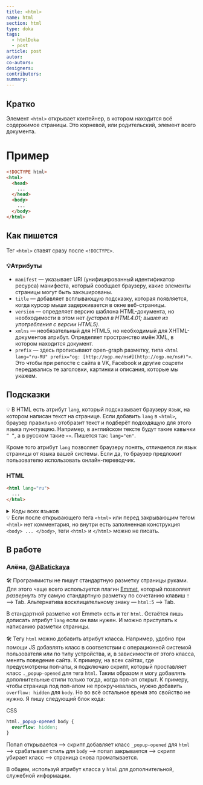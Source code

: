 ```yaml
---
title: <html>
name: html
section: html
type: doka
tags:
  - htmlDoka
  - post
article: post
autor:
co-autors:
designers:
contributors:
summary:
---
```


## Кратко

Элемент `<html>` открывает контейнер, в котором находится всё содержимое страницы. Это корневой, или родительский, элемент всего документа.

# Пример

```html
<!DOCTYPE html>
<html>
  <head>
    ...
  </head>
  <body>
    ...
  </body>
</html>
```

## Как пишется

Тег `<html>` ставят сразу после `<!DOCTYPE>`.

### 💡Атрибуты

- `manifest` — указывает URI (унифицированный идентификатор ресурса) манифеста, который сообщает браузеру, какие элементы страницы могут быть закэшированы.
- `title` — добавляет всплывающую подсказку, которая появляется, когда курсор мыши задерживается в окне веб-страницы.
- `version` — определяет версию шаблона HTML-документа, но необходимости в этом нет <i>(устарел в HTML4.01; вышел из употребления с версии HTML5)</i>.
- `xmlns` — необязательный для HTML5, но необходимый для XHTML-документов атрибут. Определяет пространство имён XML, в котором находится документ.
- `prefix` — здесь прописывают open-graph разметку, типа `<html lang="ru-RU" prefix="og: [http://ogp.me/ns#](http://ogp.me/ns#)">`. Это чтобы при репосте с сайта в VK, Facebook и другие соцсети передавались те заголовки, картинки и описания, которые мы укажем.

## Подсказки

💡 В HTML есть атрибут `lang`, который подсказывает браузеру язык, на котором написан текст на странице. Если добавить `lang` в `<html>`, браузер правильно отобразит текст и подберёт подходящую для этого языка пунктуацию. Например, в английском тексте будут такие кавычки `“ ”`, а в русском такие `«»`. Пишется так: `lang="en"`.

Кроме того атрибут `lang` позволяет браузеру понять, отличается ли язык страницы от языка вашей системы. Если да, то браузер предложит пользователю использовать онлайн-переводчик.

### HTML

```html
<html lang="ru">
  ...
</html>
```

<details>
  <summary>Коды всех языков</summary>
  <table class="table">
    <tr>
        <th class="table__item table__item_half">
            Язык
        </th>
        <th class="table__item table__item_half">
            Код
        </th>
    </tr>
    <tr><td class="table__item table__item_half">Абхазский</td><td class="table__item table__item_half">ab</td></tr>
    <tr><td class="table__item table__item_half">Азербайджанский</td><td class="table__item table__item_half">az</td></tr>
    <tr><td class="table__item table__item_half">Аймарский</td><td class="table__item table__item_half">ay</td></tr>
    <tr><td class="table__item table__item_half">Албанский</td><td class="table__item table__item_half">sq</td></tr>
    <tr><td class="table__item table__item_half">Английский</td><td class="table__item table__item_half">en</td></tr>
    <tr><td class="table__item table__item_half">Американский английский</td><td class="table__item table__item_half">en-us</td></tr>
    <tr><td class="table__item table__item_half">Арабский</td><td class="table__item table__item_half">ar</td></tr>
    <tr><td class="table__item table__item_half">Армянский</td><td class="table__item table__item_half">hy</td></tr>
    <tr><td class="table__item table__item_half">Ассамский</td><td class="table__item table__item_half">as</td></tr>
    <tr><td class="table__item table__item_half">Африкаанс</td><td class="table__item table__item_half">af</td></tr>
    <tr><td class="table__item table__item_half">Башкирский</td><td class="table__item table__item_half">ba</td></tr>
    <tr><td class="table__item table__item_half">Белорусский</td><td class="table__item table__item_half">be</td></tr>
    <tr><td class="table__item table__item_half">Бенгальский</td><td class="table__item table__item_half">bn</td></tr>
    <tr><td class="table__item table__item_half">Болгарский</td><td class="table__item table__item_half">bg</td></tr>
    <tr><td class="table__item table__item_half">Бретонский</td><td class="table__item table__item_half">br</td></tr>
    <tr><td class="table__item table__item_half">Валлийский</td><td class="table__item table__item_half">cy</td></tr>
    <tr><td class="table__item table__item_half">Венгерский</td><td class="table__item table__item_half">hu</td></tr>
    <tr><td class="table__item table__item_half">Вьетнамский</td><td class="table__item table__item_half">vi</td></tr>
    <tr><td class="table__item table__item_half">Галисийский</td><td class="table__item table__item_half">gl</td></tr>
    <tr><td class="table__item table__item_half">Голландский</td><td class="table__item table__item_half">nl</td></tr>
    <tr><td class="table__item table__item_half">Греческий</td><td class="table__item table__item_half">el</td></tr>
    <tr><td class="table__item table__item_half">Грузинский</td><td class="table__item table__item_half">ka</td></tr>
    <tr><td class="table__item table__item_half">Гуарани</td><td class="table__item table__item_half">gn</td></tr>
    <tr><td class="table__item table__item_half">Датский</td><td class="table__item table__item_half">da</td></tr>
    <tr><td class="table__item table__item_half">Зулу</td><td class="table__item table__item_half">zu</td></tr>
    <tr><td class="table__item table__item_half">Иврит</td><td class="table__item table__item_half">iw</td></tr>
    <tr><td class="table__item table__item_half">Идиш</td><td class="table__item table__item_half">ji</td></tr>
    <tr><td class="table__item table__item_half">Индонезийский</td><td class="table__item table__item_half">in</td></tr>
    <tr><td class="table__item table__item_half">Интерлингва (искусственный язык)</td><td class="table__item table__item_half">ia</td></tr>
    <tr><td class="table__item table__item_half">Ирландский</td><td class="table__item table__item_half">ga</td></tr>
    <tr><td class="table__item table__item_half">Исландский</td><td class="table__item table__item_half">is</td></tr>
    <tr><td class="table__item table__item_half">Испанский</td><td class="table__item table__item_half">es</td></tr>
    <tr><td class="table__item table__item_half">Итальянский</td><td class="table__item table__item_half">it</td></tr>
    <tr><td class="table__item table__item_half">Казахский</td><td class="table__item table__item_half">kk</td></tr>
    <tr><td class="table__item table__item_half">Камбоджийский</td><td class="table__item table__item_half">km</td></tr>
    <tr><td class="table__item table__item_half">Каталанский</td><td class="table__item table__item_half">ca</td></tr>
    <tr><td class="table__item table__item_half">Кашмирский</td><td class="table__item table__item_half">ks</td></tr>
    <tr><td class="table__item table__item_half">Кечуа</td><td class="table__item table__item_half">qu</td></tr>
    <tr><td class="table__item table__item_half">Киргизский</td><td class="table__item table__item_half">ky</td></tr>
    <tr><td class="table__item table__item_half">Китайский</td><td class="table__item table__item_half">zh</td></tr>
    <tr><td class="table__item table__item_half">Корейский</td><td class="table__item table__item_half">ko</td></tr>
    <tr><td class="table__item table__item_half">Корсиканский</td><td class="table__item table__item_half">co</td></tr>
    <tr><td class="table__item table__item_half">Курдский</td><td class="table__item table__item_half">ku</td></tr>
    <tr><td class="table__item table__item_half">Лаосский</td><td class="table__item table__item_half">lo</td></tr>
    <tr><td class="table__item table__item_half">Латвийский, латышский</td><td class="table__item table__item_half">lv</td></tr>
    <tr><td class="table__item table__item_half">Латынь</td><td class="table__item table__item_half">la</td></tr>
    <tr><td class="table__item table__item_half">Литовский</td><td class="table__item table__item_half">lt</td></tr>
    <tr><td class="table__item table__item_half">Малагасийский</td><td class="table__item table__item_half">mg</td></tr>
    <tr><td class="table__item table__item_half">Малайский</td><td class="table__item table__item_half">ms</td></tr>
    <tr><td class="table__item table__item_half">Мальтийский</td><td class="table__item table__item_half">mt</td></tr>
    <tr><td class="table__item table__item_half">Маори</td><td class="table__item table__item_half">mi</td></tr>
    <tr><td class="table__item table__item_half">Македонский</td><td class="table__item table__item_half">mk</td></tr>
    <tr><td class="table__item table__item_half">Молдавский</td><td class="table__item table__item_half">mo</td></tr>
    <tr><td class="table__item table__item_half">Монгольский</td><td class="table__item table__item_half">mn</td></tr>
    <tr><td class="table__item table__item_half">Науру</td><td class="table__item table__item_half">na</td></tr>
    <tr><td class="table__item table__item_half">Немецкий</td><td class="table__item table__item_half">de</td></tr>
    <tr><td class="table__item table__item_half">Непальский</td><td class="table__item table__item_half">ne</td></tr>
    <tr><td class="table__item table__item_half">Норвежский</td><td class="table__item table__item_half">no</td></tr>
    <tr><td class="table__item table__item_half">Пенджаби</td><td class="table__item table__item_half">pa</td></tr>
    <tr><td class="table__item table__item_half">Персидский</td><td class="table__item table__item_half">fa</td></tr>
    <tr><td class="table__item table__item_half">Польский</td><td class="table__item table__item_half">pl</td></tr>
    <tr><td class="table__item table__item_half">Португальский</td><td class="table__item table__item_half">pt</td></tr>
    <tr><td class="table__item table__item_half">Пуштунский</td><td class="table__item table__item_half">ps</td></tr>
    <tr><td class="table__item table__item_half">Ретороманский</td><td class="table__item table__item_half">rm</td></tr>
    <tr><td class="table__item table__item_half">Румынский</td><td class="table__item table__item_half">ro</td></tr>
    <tr><td class="table__item table__item_half">Русский</td><td class="table__item table__item_half">ru</td></tr>
    <tr><td class="table__item table__item_half">Самоанский</td><td class="table__item table__item_half">sm</td></tr>
    <tr><td class="table__item table__item_half">Санскрит</td><td class="table__item table__item_half">sa</td></tr>
    <tr><td class="table__item table__item_half">Сербский</td><td class="table__item table__item_half">sr</td></tr>
    <tr><td class="table__item table__item_half">Словацкий</td><td class="table__item table__item_half">sk</td></tr>
    <tr><td class="table__item table__item_half">Словенский</td><td class="table__item table__item_half">sl</td></tr>
    <tr><td class="table__item table__item_half">Сомали</td><td class="table__item table__item_half">so</td></tr>
    <tr><td class="table__item table__item_half">Суахили</td><td class="table__item table__item_half">sw</td></tr>
    <tr><td class="table__item table__item_half">Суданский</td><td class="table__item table__item_half">su</td></tr>
    <tr><td class="table__item table__item_half">Тагальский</td><td class="table__item table__item_half">tl</td></tr>
    <tr><td class="table__item table__item_half">Таджикский</td><td class="table__item table__item_half">tg</td></tr>
    <tr><td class="table__item table__item_half">Тайский</td><td class="table__item table__item_half">th</td></tr>
    <tr><td class="table__item table__item_half">Тамильский</td><td class="table__item table__item_half">ta</td></tr>
    <tr><td class="table__item table__item_half">Татарский</td><td class="table__item table__item_half">tt</td></tr>
    <tr><td class="table__item table__item_half">Тибетский</td><td class="table__item table__item_half">bo</td></tr>
    <tr><td class="table__item table__item_half">Тонга</td><td class="table__item table__item_half">to</td></tr>
    <tr><td class="table__item table__item_half">Турецкий</td><td class="table__item table__item_half">tr</td></tr>
    <tr><td class="table__item table__item_half">Туркменский</td><td class="table__item table__item_half">tk</td></tr>
    <tr><td class="table__item table__item_half">Узбекский</td><td class="table__item table__item_half">uz</td></tr>
    <tr><td class="table__item table__item_half">Украинский</td><td class="table__item table__item_half">uk</td></tr>
    <tr><td class="table__item table__item_half">Урду</td><td class="table__item table__item_half">ur</td></tr>
    <tr><td class="table__item table__item_half">Фиджи</td><td class="table__item table__item_half">fj</td></tr>
    <tr><td class="table__item table__item_half">Финский</td><td class="table__item table__item_half">fi</td></tr>
    <tr><td class="table__item table__item_half">Французский</td><td class="table__item table__item_half">fr</td></tr>
    <tr><td class="table__item table__item_half">Фризский</td><td class="table__item table__item_half">fy</td></tr>
    <tr><td class="table__item table__item_half">Хауса</td><td class="table__item table__item_half">ha</td></tr>
    <tr><td class="table__item table__item_half">Хинди</td><td class="table__item table__item_half">hi</td></tr>
    <tr><td class="table__item table__item_half">Хорватский</td><td class="table__item table__item_half">hr</td></tr>
    <tr><td class="table__item table__item_half">Чешский</td><td class="table__item table__item_half">cs</td></tr>
    <tr><td class="table__item table__item_half">Шведский</td><td class="table__item table__item_half">sv</td></tr>
    <tr><td class="table__item table__item_half">Эсперанто (искусственный язык)</td><td class="table__item table__item_half">eo</td></tr>
    <tr><td class="table__item table__item_half">Эстонский</td><td class="table__item table__item_half">et</td></tr>
    <tr><td class="table__item table__item_half">Яванский</td><td class="table__item table__item_half">jw</td></tr>
    <tr><td class="table__item table__item_half">Японский</td><td class="table__item table__item_half">ja</td></tr>
  </table>
</details>

<div class="callout">
    💡 Если после открывающего тега <code>&lt;html&gt;</code> или перед закрывающим тегом <code>&lt;html&gt;</code> нет комментария, но внутри есть заполненная конструкция <code>&lt;body&gt; ... &lt;/body&gt;</code>, теги <code>&lt;html&gt;</code> и <code>&lt;/html&gt;</code> можно не писать.
</div>

## В работе

<h3>Алёна, <a href="https://twitter.com/ABatickaya" target="_blank" rel="nofollow noopener noreferrer" class="twitter">@ABatickaya</a></h3>

🛠 Программисты не пишут стандартную разметку страницы руками. Для этого чаще всего используется плагин [Emmet](https://emmet.io/), который позволяет _развернуть_ эту самую стандартную разметку по сочетанию клавиш `!` &xrarr; Tab. Альтернатива восклицательному знаку — `html:5` &xrarr; Tab.

В стандартной разметке «от Emmet» есть и тег `html`. Остаётся лишь дописать атрибут `lang` если он вам нужен. И можно приступать к написанию разметки страницы.

🛠 Тегу `html` можно добавить атрибут класса. Например, удобно при помощи JS добавлять класс в соответствии с операционной системой пользователя или по типу устройства, и, в зависимости от этого класса, менять поведение сайта. К примеру, на всех сайтах, где предусмотрены поп-апы, я подключаю скрипт, который проставляет класс `._popup-opened` для тега `html`. Таким образом я могу добавлять дополнительные стили только тогда, когда поп-ап открыт. К примеру, чтобы страница под поп-апом не прокручивалась, нужно добавить `overflow: hidden` для `body`. Но во всё остальное время это свойство не нужно. Я пишу следующий блок кода:

CSS

```css
html._popup-opened body {
  overflow: hidden;
}
```

Попап открывается &xrarr; скрипт добавляет класс `_popup-opened` для `html` &xrarr; срабатывает стиль для `body` &xrarr; попап закрывается &xrarr; скрипт убирает класс &xrarr; страница снова проматывается.

В общем, используй атрибут класса у `html` для дополнительной, служебной информации.
